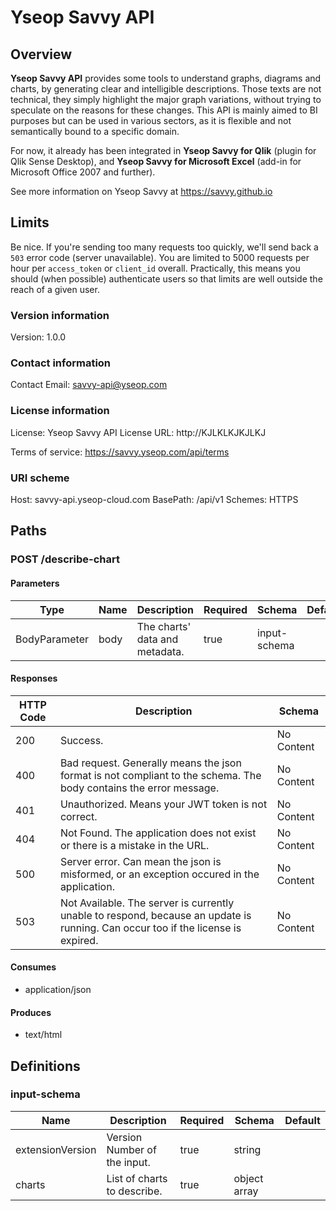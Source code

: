 # Yseop Savvy API

## Overview

**Yseop Savvy API** provides some tools to understand graphs, diagrams and charts, by generating clear and intelligible descriptions. Those texts are not technical, they simply highlight the major graph variations, without trying to speculate on the reasons for these changes. This API is mainly aimed to BI purposes but can be used in various sectors, as it is flexible and not semantically bound to a specific domain.

For now, it already has been integrated in **Yseop Savvy for Qlik** (plugin for Qlik Sense Desktop), and **Yseop Savvy for Microsoft Excel** (add-in for Microsoft Office 2007 and further).

See more information on Yseop Savvy at https://savvy.github.io

## Limits
Be nice. If you're sending too many requests too quickly, we'll send back a
`503` error code (server unavailable).
You are limited to 5000 requests per hour per `access_token` or `client_id`
overall. Practically, this means you should (when possible) authenticate
users so that limits are well outside the reach of a given user.


### Version information
Version: 1.0.0

### Contact information
Contact Email: savvy-api@yseop.com

### License information
License: Yseop Savvy API
License URL: http://KJLKLKJKJLKJ

Terms of service: https://savvy.yseop.com/api/terms

### URI scheme
Host: savvy-api.yseop-cloud.com
BasePath: /api/v1
Schemes: HTTPS

## Paths

### POST /describe-chart

#### Parameters
|Type|Name|Description|Required|Schema|Default|
|----|----|----|----|----|----|
|BodyParameter|body|The charts' data and metadata.|true|input-schema||


#### Responses
|HTTP Code|Description|Schema|
|----|----|----|
|200|Success.|No Content|
|400|Bad request. Generally means the json format is not compliant to the schema. The body contains the error message.|No Content|
|401|Unauthorized. Means your JWT token is not correct.|No Content|
|404|Not Found. The application does not exist or there is a mistake in the URL.|No Content|
|500|Server error. Can mean the json is misformed, or an exception occured in the application.|No Content|
|503|Not Available. The server is currently unable to respond, because an update is running. Can occur too if the license is expired.|No Content|


#### Consumes

* application/json

#### Produces

* text/html

## Definitions
### input-schema
|Name|Description|Required|Schema|Default|
|----|----|----|----|----|
|extensionVersion|Version Number of the input.|true|string||
|charts|List of charts to describe.|true|object array||

